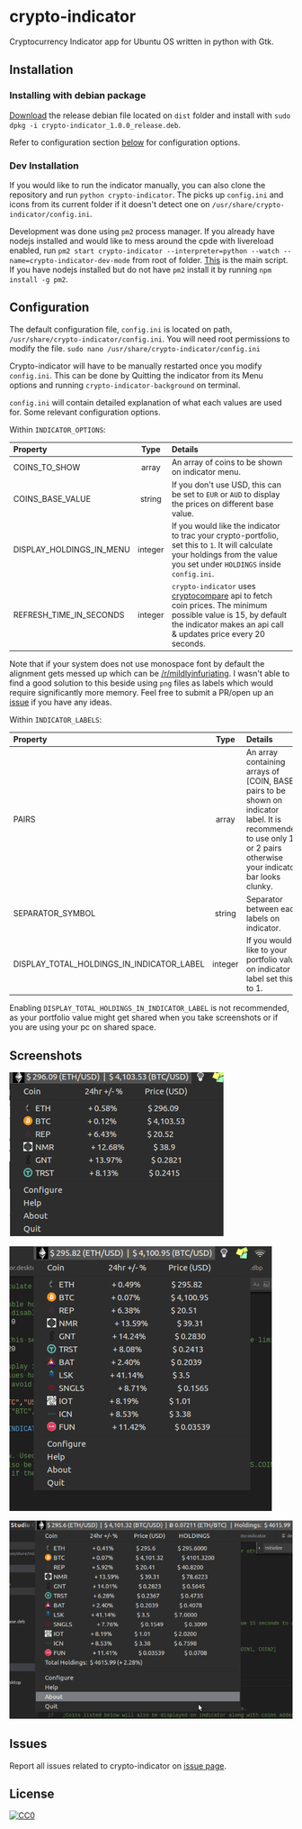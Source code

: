 # crypto-indicator

Cryptocurrency Indicator app for Ubuntu OS written in python with Gtk.

## Installation

### Installing with debian package

[Download](https://github.com/ankitgyawali/crypto-indicator/raw/master/dist/crypto-indicator_1.0.0_release.deb) the release debian file located on `dist` folder and install with `sudo dpkg -i crypto-indicator_1.0.0_release.deb`. 

Refer to configuration section [below](https://github.com/ankitgyawali/crypto-indicator#configuration) for configuration options.

### Dev Installation

If you would like to run the indicator manually, you can also clone the repository and run `python crypto-indicator`. The picks up `config.ini` and icons from its current folder if it doesn't detect one on `/usr/share/crypto-indicator/config.ini`.

Development was done using `pm2` process manager. If you already have nodejs installed and would like to mess around the cpde with livereload enabled, run `pm2 start crypto-indicator --interpreter=python --watch --name=crypto-indicator-dev-mode` from root of folder. [This](https://github.com/ankitgyawali/crypto-indicator/blob/master/crypto-indicator) is the main script. If you have nodejs installed but do not have `pm2` install it by running `npm install -g pm2`.


## Configuration

The default configuration file, `config.ini` is located on path, `/usr/share/crypto-indicator/config.ini`. You will need root permissions to modify the file. `sudo nano /usr/share/crypto-indicator/config.ini` 

Crypto-indicator will have to be manually restarted once you modify `config.ini`. This can be done by Quitting the indicator from its Menu options and running `crypto-indicator-background` on terminal.

`config.ini` will contain detailed explanation of what each values are used for. Some relevant configuration options.

Within `INDICATOR_OPTIONS`:

| Property  | Type | Details |
| :-------------- |:------:|:----- |
| COINS_TO_SHOW        | array | An array of coins to be shown on indicator menu. |
| COINS_BASE_VALUE        | string | If you don't use USD, this can be set to `EUR` or `AUD` to display the prices on different base value. |
| DISPLAY_HOLDINGS_IN_MENU        | integer | If you would like the indicator to trac your crypto-portfolio, set this to `1`. It will calculate your holdings from the value you set under `HOLDINGS` inside `config.ini`.  |
| REFRESH_TIME_IN_SECONDS        | integer | `crypto-indicator` uses [cryptocompare](https://www.cryptocompare.com/api/) api to fetch coin prices. The minimum possible value is 15, by default the indicator makes an api call & updates price every 20 seconds.  |

Note that if your system does not use monospace font by default the alignment gets messed up which can be [/r/mildlyinfuriating](https://www.reddit.com/r/mildlyinfuriating/). I wasn't able to find a good solution to this beside using `png` files as labels which would require significantly more memory. Feel free to submit a PR/open up an [issue](https://github.com/ankitgyawali/crypto-indicator/issues) if you have any ideas.

Within `INDICATOR_LABELS`:

| Property  | Type | Details |
| :-------------- |:------:|:----- |
| PAIRS        | array | An array containing arrays of [COIN, BASE] pairs to be shown on indicator label. It is recommended to use only 1 or 2 pairs otherwise your indicator bar looks clunky. |
| SEPARATOR_SYMBOL        | string | Separator between each labels on indicator. |
| DISPLAY_TOTAL_HOLDINGS_IN_INDICATOR_LABEL        | integer | If you would like to your portfolio value on indicator label set this to 1. |

Enabling `DISPLAY_TOTAL_HOLDINGS_IN_INDICATOR_LABEL` is not recommended, as your portfolio value might get shared when you take screenshots or if you are using your pc on shared space.

## Screenshots

![Default Configuration Screenshot](/docs/default-screenshot.png?raw=true "Default Configuration Screenshot")


![Indicator with multiple coins](/docs/extended-screenshot.png?raw=true "Indicator with multiple coins")


![Portfolio tracked enabled with random portfolio value](/docs/screenshot-with-random-holdings.png?raw=true "Portfolio tracked enabled with random portfolio value")


## Issues
Report all issues related to crypto-indicator on <a href="https://github.com/ankitgyawali/crypto-indicator/issues" target="_blank">issue page</a>.


## License

[![CC0](http://mirrors.creativecommons.org/presskit/buttons/88x31/svg/cc-zero.svg)](https://creativecommons.org/publicdomain/zero/1.0/)
